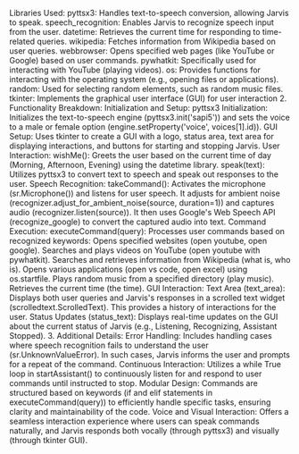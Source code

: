 Libraries Used:
pyttsx3: Handles text-to-speech conversion, allowing Jarvis to speak.
speech_recognition: Enables Jarvis to recognize speech input from the user.
datetime: Retrieves the current time for responding to time-related queries.
wikipedia: Fetches information from Wikipedia based on user queries.
webbrowser: Opens specified web pages (like YouTube or Google) based on user commands.
pywhatkit: Specifically used for interacting with YouTube (playing videos).
os: Provides functions for interacting with the operating system (e.g., opening files or applications).
random: Used for selecting random elements, such as random music files.
tkinter: Implements the graphical user interface (GUI) for user interaction
2. Functionality Breakdown:
Initialization and Setup:
pyttsx3 Initialization: Initializes the text-to-speech engine (pyttsx3.init('sapi5')) and sets the voice to a male or female option (engine.setProperty('voice', voices[1].id)).
GUI Setup: Uses tkinter to create a GUI with a logo, status area, text area for displaying interactions, and buttons for starting and stopping Jarvis.
User Interaction:
wishMe(): Greets the user based on the current time of day (Morning, Afternoon, Evening) using the datetime library.
speak(text): Utilizes pyttsx3 to convert text to speech and speak out responses to the user.
Speech Recognition:
takeCommand(): Activates the microphone (sr.Microphone()) and listens for user speech. It adjusts for ambient noise (recognizer.adjust_for_ambient_noise(source, duration=1)) and captures audio (recognizer.listen(source)). It then uses Google's Web Speech API (recognize_google) to convert the captured audio into text.
Command Execution:
executeCommand(query): Processes user commands based on recognized keywords:
Opens specified websites (open youtube, open google).
Searches and plays videos on YouTube (open youtube with pywhatkit).
Searches and retrieves information from Wikipedia (what is, who is).
Opens various applications (open vs code, open excel) using os.startfile.
Plays random music from a specified directory (play music).
Retrieves the current time (the time).
GUI Interaction:
Text Area (text_area): Displays both user queries and Jarvis's responses in a scrolled text widget (scrolledtext.ScrolledText). This provides a history of interactions for the user.
Status Updates (status_text): Displays real-time updates on the GUI about the current status of Jarvis (e.g., Listening, Recognizing, Assistant Stopped).
3. Additional Details:
Error Handling: Includes handling cases where speech recognition fails to understand the user (sr.UnknownValueError). In such cases, Jarvis informs the user and prompts for a repeat of the command.
Continuous Interaction: Utilizes a while True loop in startAssistant() to continuously listen for and respond to user commands until instructed to stop.
Modular Design: Commands are structured based on keywords (if and elif statements in executeCommand(query)) to efficiently handle specific tasks, ensuring clarity and maintainability of the code.
Voice and Visual Interaction: Offers a seamless interaction experience where users can speak commands naturally, and Jarvis responds both vocally (through pyttsx3) and visually (through tkinter GUI).
